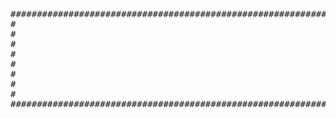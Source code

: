 <pre>
##############################################################################################################################
#                                                                                                                             
#                                                                                                                             
#                                                                                                                            
#                                                                                                                           
#                                                                                                                    #
#                                                                                                                    #
#                                                                                                                            
#                                                                                                                    #
#############################################################################################################################
</pre>

